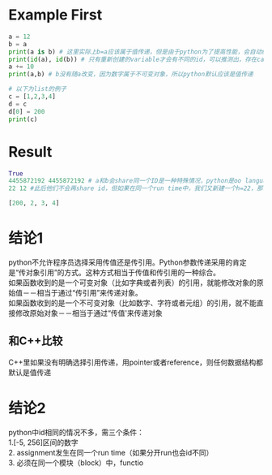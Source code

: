  # Example First
 
```py
a = 12
b = a
print(a is b) # 这里实际上b=a应该属于值传递，但是由于python为了提高性能，会自动缓存[-5, 256]区间的数字，所以此处a和b指向同一个地址
print(id(a), id(b)) # 只有重新创建的variable才会有不同的id，可以推测出，存在cache上的值如果相同，则id相同
a += 10
print(a,b) # b没有随a改变，因为数字属于不可变对象，所以python默认应该是值传递

# 以下为list的例子
c = [1,2,3,4]
d = c
d[0] = 200
print(c)
```

# Result
```py
True
4455872192 4455872192 # a和b会share同一个ID是一种特殊情况，python是oo language，一般来讲，每个object都有自己的id
22 12 #此后他们不会再share id，但如果在同一个run time中，我们又新建一个h=22，那么h和a的id也会相同

[200, 2, 3, 4]
```

# 结论1
python不允许程序员选择采用传值还是传引用。Python参数传递采用的肯定是“传对象引用”的方式。这种方式相当于传值和传引用的一种综合。  
如果函数收到的是一个可变对象（比如字典或者列表）的引用，就能修改对象的原始值－－相当于通过“传引用”来传递对象。  
如果函数收到的是一个不可变对象（比如数字、字符或者元组）的引用，就不能直接修改原始对象－－相当于通过“传值'来传递对象   
 
## 和C++比较
C++里如果没有明确选择引用传递，用pointer或者reference，则任何数据结构都默认是值传递

# 结论2
python中id相同的情况不多，需三个条件：  
1.[-5, 256]区间的数字   
2. assignment发生在同一个run time（如果分开run也会id不同）  
3. 必须在同一个模块（block）中，functio


